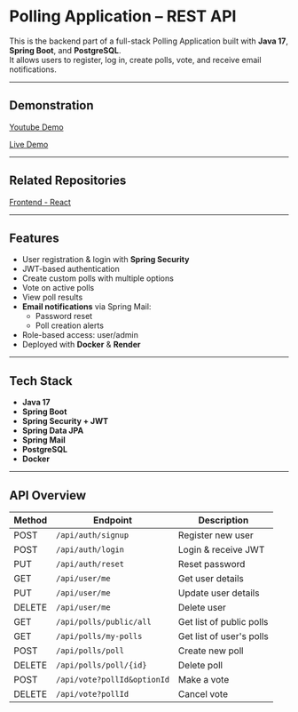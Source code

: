# Polling Application – REST API

This is the backend part of a full-stack Polling Application built with **Java 17**, **Spring Boot**, and **PostgreSQL**.  
It allows users to register, log in, create polls, vote, and receive email notifications.

---

## Demonstration

[Youtube Demo](https://youtu.be/il2WmRzUG6w)

[Live Demo](https://idyllic-dango-375c9d.netlify.app/)

---

## Related Repositories

[Frontend - React](https://github.com/arturlarkin/poll-ui-demo)

---

## Features

- User registration & login with **Spring Security**
- JWT-based authentication
- Create custom polls with multiple options
- Vote on active polls
- View poll results
- **Email notifications** via Spring Mail:
  - Password reset
  - Poll creation alerts
- Role-based access: user/admin
- Deployed with **Docker** & **Render**

---

## Tech Stack

- **Java 17**
- **Spring Boot**
- **Spring Security + JWT**
- **Spring Data JPA**
- **Spring Mail**
- **PostgreSQL**
- **Docker**

---

## API Overview

| Method | Endpoint                   | Description              |
| ------ | -------------------------- | ------------------------ |
| POST   | `/api/auth/signup`         | Register new user        |
| POST   | `/api/auth/login`          | Login & receive JWT      |
| PUT    | `/api/auth/reset`          | Reset password           |
| GET    | `/api/user/me`             | Get user details         |
| PUT    | `/api/user/me`             | Update user details      |
| DELETE | `/api/user/me`             | Delete user              |
| GET    | `/api/polls/public/all`    | Get list of public polls |
| GET    | `/api/polls/my-polls`      | Get list of user's polls |
| POST   | `/api/polls/poll`          | Create new poll          |
| DELETE | `/api/polls/poll/{id}`     | Delete poll              |
| POST   | `/api/vote?pollId&optionId`| Make a vote              |
| DELETE | `/api/vote?pollId`         | Cancel vote              |

